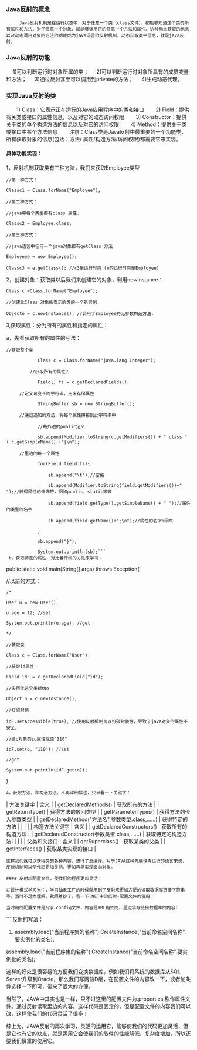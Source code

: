 ### Java反射的概念
		 Java反射机制是在运行状态中，对于任意一个类（class文件），都能够知道这个类的所有属性和方法，对于任意一个对象，都能够调用它的任意一个方法和属性。这种动态获取的信息以及动态调用对象的方法的功能成为java语言的反射机制，动态获取类中信息，就是java反射。
### Java反射的功能
　 1)可以判断运行时对象所属的类；
　 2)可以判断运行时对象所具有的成员变量和方法；
　 3)通过反射甚至可以调用到private的方法；
　 4)生成动态代理。
### 实现Java反射的类
　　1) Class：它表示正在运行的Java应用程序中的类和接口
　　2) Field：提供有关类或接口的属性信息，以及对它的动态访问权限
　　3) Constructor：提供关于类的单个构造方法的信息以及对它的访问权限
　　4) Method：提供关于类或接口中某个方法信息
　　注意：Class类是Java反射中最重要的一个功能类，所有获取对象的信息(包括：方法/ 属性/构造方法/访问权限)都需要它来实现。
####  具体功能实现：
1，反射机制获取类有三种方法，我们来获取Employee类型

```
//第一种方式：

Classc1 = Class.forName("Employee");

//第二种方式：

//java中每个类型都有class 属性.

Classc2 = Employee.class;

//第三种方式：

//java语言中任何一个java对象都有getClass 方法

Employeee = new Employee();

Classc3 = e.getClass(); //c3是运行时类 (e的运行时类是Employee)
```
2，创建对象：获取类以后我们来创建它的对象，利用newInstance：

```
Class c =Class.forName("Employee");

//创建此Class 对象所表示的类的一个新实例

Objecto = c.newInstance(); //调用了Employee的无参数构造方法.
```
3,获取属性：分为所有的属性和指定的属性：

a，先看获取所有的属性的写法：

```
//获取整个类

            Class c = Class.forName("java.lang.Integer");

         //获取所有的属性?

            Field[] fs = c.getDeclaredFields();

     //定义可变长的字符串，用来存储属性

            StringBuffer sb = new StringBuffer();

     //通过追加的方法，将每个属性拼接到此字符串中

            //最外边的public定义

            sb.append(Modifier.toString(c.getModifiers()) + " class " + c.getSimpleName() +"{\n");

     //里边的每一个属性

            for(Field field:fs){

                sb.append("\t");//空格

                sb.append(Modifier.toString(field.getModifiers())+" ");//获得属性的修饰符，例如public，static等等

                sb.append(field.getType().getSimpleName() + " ");//属性的类型的名字

                sb.append(field.getName()+";\n");//属性的名字+回车

            }

            sb.append("}");

            System.out.println(sb);```
 b，获取特定的属性，对比着传统的方法来学习：
```
public static void main(String[] args) throws Exception{

//以前的方式：

    /*

    User u = new User();

    u.age = 12; //set

    System.out.println(u.age); //get

    */

    //获取类

    Class c = Class.forName("User");

    //获取id属性

    Field idF = c.getDeclaredField("id");

    //实例化这个类赋给o

    Object o = c.newInstance();

    //打破封装

    idF.setAccessible(true); //使用反射机制可以打破封装性，导致了java对象的属性不安全。

    //给o对象的id属性赋值"110"

    idF.set(o, "110"); //set

    //get

    System.out.println(idF.get(o));

}
```
4，获取方法，和构造方法，不再详细描述，只来看一下关键字：
```
|       方法关键字                    |                  含义                     |
| getDeclaredMethods()           |            获取所有的方法           |
| getReturnType()                   |          获得方法的放回类型  |
| getParameterTypes()            |        获得方法的传入参数类型   |
| getDeclaredMethod("方法名",参数类型.class,……) |     获得特定的方法 |
|  |  |
| 构造方法关键字                   |                  含义                       |
| getDeclaredConstructors()    |                获取所有的构造方法       |
| getDeclaredConstructor(参数类型.class,……) |    获取特定的构造方法|
|  |  |
| 父类和父接口                      |                  含义                         |
| getSuperclass()                   |                 获取某类的父类          |
| getInterfaces()                    |                获取某类实现的接口    |
```
这样我们就可以获得类的各种内容，进行了反编译。对于JAVA这种先编译再运行的语言来说，反射机制可以使代码更加灵活，更加容易实现面向对象。

#### 反射加配置文件，使我们的程序更加灵活：

在设计模式学习当中，学习抽象工厂的时候就用到了反射来更加方便的读取数据库链接字符串等，当时不是太理解，就照着抄了。看一下.NET中的反射+配置文件的使用：

当时用的配置文件是app.config文件，内容是XML格式的，里边填写链接数据库的内容:

```
<configuration>
<appSettings>
<add key="" value=""/>
</appSettings>
</configuration>
```
反射的写法：

1.  assembly.load("当前程序集的名称").CreateInstance("当前命名空间名称".要实例化的类名);  

assembly.load("当前程序集的名称").CreateInstance("当前命名空间名称".要实例化的类名);

这样的好处是很容易的方便我们变换数据库，例如我们将系统的数据库从SQL Server升级到Oracle，那么我们写两份D层，在配置文件的内容改一下，或者加条件选择一下即可，带来了很大的方便。

当然了，JAVA中其实也是一样，只不过这里的配置文件为.properties,称作属性文件。通过反射读取里边的内容。这样代码是固定的，但是配置文件的内容我们可以改，这样使我们的代码灵活了很多！

   综上为，JAVA反射的再次学习，灵活的运用它，能够使我们的代码更加灵活，但是它也有它的缺点，就是运用它会使我们的软件的性能降低，复杂度增加，所以还要我们慎重的使用它。
